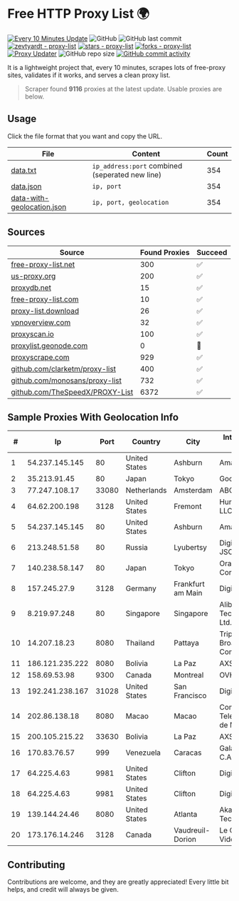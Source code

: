 
# Free HTTP Proxy List 🌍

[![Every 10 Minutes Update](https://github.com/mertguvencli/http-proxy-list/actions/workflows/main.yml/badge.svg?branch=main)](https://github.com/mertguvencli/http-proxy-list/actions/workflows/main.yml)
![GitHub](https://img.shields.io/github/license/mertguvencli/http-proxy-list)
![GitHub last commit](https://img.shields.io/github/last-commit/mertguvencli/http-proxy-list)
[![zevtyardt - proxy-list](https://img.shields.io/static/v1?label=zevtyardt&message=proxy-list&color=blue&logo=github)](https://github.com/zevtyardt/proxy-list "Go to GitHub repo")
[![stars - proxy-list](https://img.shields.io/github/stars/zevtyardt/proxy-list?style=social)](https://github.com/zevtyardt/proxy-list)
[![forks - proxy-list](https://img.shields.io/github/forks/zevtyardt/proxy-list?style=social)](https://github.com/zevtyardt/proxy-list)
[![Proxy Updater](https://github.com/zevtyardt/proxy-list/workflows/Proxy%20Updater/badge.svg)](https://github.com/zevtyardt/proxy-list/actions?query=workflow:"Proxy+Updater")
![GitHub repo size](https://img.shields.io/github/repo-size/zevtyardt/proxy-list)
[![GitHub commit activity](https://img.shields.io/github/commit-activity/m/zevtyardt/proxy-list?logo=commits)](https://github.com/zevtyardt/proxy-list/commits/main)

It is a lightweight project that, every 10 minutes, scrapes lots of free-proxy sites, validates if it works, and serves a clean proxy list.

> Scraper found **9116** proxies at the latest update. Usable proxies are below.

## Usage

Click the file format that you want and copy the URL.

|File|Content|Count|
|----|-------|-----|
|[data.txt](https://raw.githubusercontent.com/mertguvencli/http-proxy-list/main/proxy-list/data.txt)|`ip_address:port` combined (seperated new line)|354|
|[data.json](https://raw.githubusercontent.com/mertguvencli/http-proxy-list/main/proxy-list/data.json)|`ip, port`|354|
|[data-with-geolocation.json](https://raw.githubusercontent.com/mertguvencli/http-proxy-list/main/proxy-list/data-with-geolocation.json)|`ip, port, geolocation`|354|

## Sources

|Source|Found Proxies|Succeed|
|------|-------------|-------|
|[free-proxy-list.net](https://free-proxy-list.net)|300|✅|
|[us-proxy.org](https://www.us-proxy.org)|200|✅|
|[proxydb.net](http://proxydb.net)|15|✅|
|[free-proxy-list.com](https://free-proxy-list.com/?page=&port=&type%5B%5D=http&type%5B%5D=https&up_time=0&search=Search)|10|✅|
|[proxy-list.download](https://www.proxy-list.download/HTTP)|26|✅|
|[vpnoverview.com](https://vpnoverview.com/privacy/anonymous-browsing/free-proxy-servers)|32|✅|
|[proxyscan.io](https://www.proxyscan.io)|100|✅|
|[proxylist.geonode.com](https://proxylist.geonode.com/api/proxy-list?limit=300&page=1&sort_by=lastChecked&sort_type=desc&protocols=http,https)|0|🚫|
|[proxyscrape.com](https://api.proxyscrape.com/v2/?request=displayproxies&protocol=http&timeout=10000&country=all&ssl=all&anonymity=all)|929|✅|
|[github.com/clarketm/proxy-list](https://raw.githubusercontent.com/clarketm/proxy-list/master/proxy-list-raw.txt)|400|✅|
|[github.com/monosans/proxy-list](https://raw.githubusercontent.com/monosans/proxy-list/main/proxies/http.txt)|732|✅|
|[github.com/TheSpeedX/PROXY-List](https://raw.githubusercontent.com/TheSpeedX/PROXY-List/master/http.txt)|6372|✅|


## Sample Proxies With Geolocation Info

|#|Ip|Port|Country|City|Internet Service Provider|
|-|--|----|-------|----|-------------------------|
|1|54.237.145.145|80|United States|Ashburn|Amazon.com, Inc.|
|2|35.213.91.45|80|Japan|Tokyo|Google LLC|
|3|77.247.108.17|33080|Netherlands|Amsterdam|ABC Consultancy|
|4|64.62.200.198|3128|United States|Fremont|Hurricane Electric LLC|
|5|54.237.145.145|80|United States|Ashburn|Amazon.com, Inc.|
|6|213.248.51.58|80|Russia|Lyubertsy|Digital Network JSC|
|7|140.238.58.147|80|Japan|Tokyo|Oracle Corporation|
|8|157.245.27.9|3128|Germany|Frankfurt am Main|DigitalOcean, LLC|
|9|8.219.97.248|80|Singapore|Singapore|Alibaba (US) Technology Co., Ltd.|
|10|14.207.18.23|8080|Thailand|Pattaya|Triple T Broadband Public Company Limited|
|11|186.121.235.222|8080|Bolivia|La Paz|AXS Bolivia S. A.|
|12|158.69.53.98|9300|Canada|Montreal|OVH SAS|
|13|192.241.238.167|31028|United States|San Francisco|DigitalOcean, LLC|
|14|202.86.138.18|8080|Macao|Macao|Companhia de Telecomunicacoes de Macau|
|15|200.105.215.22|33630|Bolivia|La Paz|AXS Bolivia S. A.|
|16|170.83.76.57|999|Venezuela|Caracas|Galanet Solution C.A.|
|17|64.225.4.63|9981|United States|Clifton|DigitalOcean, LLC|
|18|64.225.4.63|9981|United States|Clifton|DigitalOcean, LLC|
|19|139.144.24.46|8080|United States|Atlanta|Akamai Technologies, Inc.|
|20|173.176.14.246|3128|Canada|Vaudreuil-Dorion|Le Groupe Videotron Ltee|



## Contributing

Contributions are welcome, and they are greatly appreciated! Every
little bit helps, and credit will always be given.

